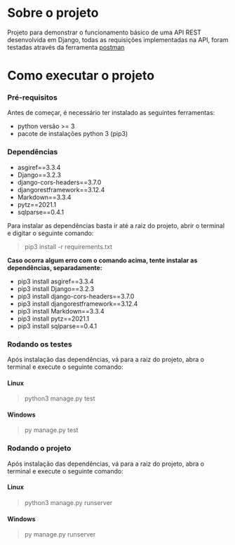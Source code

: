 # Sobre o projeto

Projeto para demonstrar o funcionamento básico de uma API REST desenvolvida em Django, todas as requisições implementadas na API, foram testadas através da ferramenta [postman](https://www.postman.com/)

# Como executar o projeto

### Pré-requisitos

Antes de começar, é necessário ter instalado as seguintes ferramentas: 
* python versão >= 3
* pacote de instalações python 3 (pip3)

### Dependências

 * asgiref==3.3.4
 * Django==3.2.3
 * django-cors-headers==3.7.0
 * djangorestframework==3.12.4
 * Markdown==3.3.4
 * pytz==2021.1
 * sqlparse==0.4.1

 Para instalar as dependências basta ir até a raiz do projeto, abrir o terminal e digitar o seguinte comando:
> pip3 install -r requirements.txt

**Caso ocorra algum erro com o comando acima, tente instalar as dependências, separadamente:**
* pip3 install asgiref==3.3.4
* pip3 install Django==3.2.3
* pip3 install django-cors-headers==3.7.0
* pip3 install djangorestframework==3.12.4
* pip3 install Markdown==3.3.4
* pip3 install pytz==2021.1
* pip3 install sqlparse==0.4.1

### Rodando os testes
Após instalação das dependências, vá para a raiz do projeto, abra o terminal e execute o seguinte comando:

#### Linux
> python3 manage.py test

#### Windows
> py manage.py test

### Rodando o projeto
Após instalação das dependências, vá para a raiz do projeto, abra o terminal e execute o seguinte comando:

#### Linux
> python3 manage.py runserver

#### Windows
> py manage.py runserver

 





